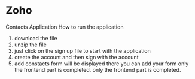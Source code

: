 # Zoho
Contacts Application
How to run the application
1. download the file
2. unzip the file
3. just click on the sign up file to start with the application
4. create the account and then sign with the account 
5. add constacts form will be displayed there you can add your form
only the frontend part is completed.
only the frontend part is completed.
